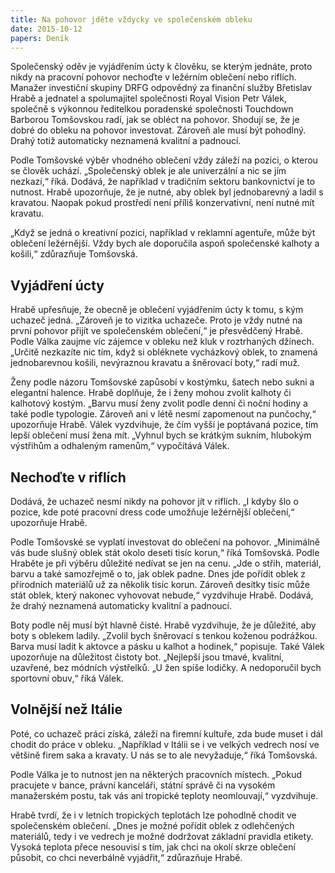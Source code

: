 ```yaml
---
title: Na pohovor jděte vždycky ve společenském obleku
date: 2015-10-12
papers: Deník
---
```

Společenský oděv je vyjádřením úcty k člověku, se kterým jednáte, proto nikdy na pracovní pohovor nechoďte v ležérním oblečení nebo riflích. Manažer investiční skupiny DRFG odpovědný za finanční služby Břetislav Hrabě a jednatel a spolumajitel společnosti Royal Vision Petr Válek, společně s výkonnou ředitelkou poradenské společnosti Touchdown Barborou Tomšovskou radí, jak se obléct na pohovor. Shodují se, že je dobré do obleku na pohovor investovat. Zároveň ale musí být pohodlný. Drahý totiž automaticky neznamená kvalitní a padnoucí.

Podle Tomšovské výběr vhodného oblečení vždy záleží na pozici, o kterou se člověk uchází. „Společenský oblek je ale univerzální a nic se jím nezkazí,“ říká. Dodává, že například v tradičním sektoru bankovnictví je to nutnost. Hrabě upozorňuje, že je nutné, aby oblek byl jednobarevný a ladil s kravatou. Naopak pokud prostředí není příliš konzervativní, není nutné mít kravatu.

„Když se jedná o kreativní pozici, například v reklamní agentuře, může být oblečení ležérnější. Vždy bych ale doporučila aspoň společenské kalhoty a košili,“ zdůrazňuje Tomšovská.

## Vyjádření úcty

Hrabě upřesňuje, že obecně je oblečení vyjádřením úcty k tomu, s kým uchazeč jedná.
„Zároveň je to vizitka uchazeče.
Proto je vždy nutné na první pohovor přijít ve společenském oblečení,“ je přesvědčený Hrabě.
Podle Válka zaujme víc zájemce v obleku než kluk v roztrhaných džínech.
„Určitě nezkazíte nic tím, když si obléknete vycházkový oblek, to znamená jednobarevnou košili, nevýraznou kravatu a šněrovací boty,“ radí muž.

Ženy podle názoru Tomšovské zapůsobí v kostýmku, šatech nebo sukni a elegantní halence. Hrabě doplňuje, že i ženy mohou zvolit kalhoty či kalhotový kostým. „Barvu musí ženy zvolit podle denní či noční hodiny a také podle typologie. Zároveň ani v létě nesmí zapomenout na punčochy,“ upozorňuje Hrabě.
Válek vyzdvihuje, že čím vyšší je poptávaná pozice, tím lepší oblečení musí žena mít. „Vyhnul bych se krátkým sukním, hlubokým výstřihům a odhaleným ramenům,“ vypočítává Válek.

## Nechoďte v riflích

Dodává, že uchazeč nesmí nikdy na pohovor jít v riflích. „I kdyby šlo o pozice, kde poté pracovní dress code umožňuje ležérnější oblečení,“ upozorňuje Hrabě.

Podle Tomšovské se vyplatí investovat do oblečení na pohovor. „Minimálně vás bude slušný oblek stát okolo deseti tisíc korun,“ říká Tomšovská. Podle Hraběte je při výběru důležité nedívat se jen na cenu. „Jde o střih, materiál, barvu a také samozřejmě o to, jak oblek padne. Dnes jde pořídit oblek z přírodních materiálů už za několik tisíc korun. Zároveň desítky tisíc může stát oblek, který nakonec vyhovovat nebude,“ vyzdvihuje Hrabě. Dodává, že drahý neznamená automaticky kvalitní a padnoucí.

Boty podle něj musí být hlavně čisté. Hrabě vyzdvihuje, že je důležité, aby boty s oblekem ladily. „Zvolil bych šněrovací s tenkou koženou podrážkou. Barva musí ladit k aktovce a pásku u kalhot a hodinek,“ popisuje.
Také Válek upozorňuje na důležitost čistoty bot. „Nejlepší jsou tmavé, kvalitní, uzavřené, bez módních výstřelků. „U žen spíše lodičky. A nedoporučil bych sportovní obuv,“ říká Válek.

## Volnější než Itálie

Poté, co uchazeč práci získá, záleží na firemní kultuře, zda bude muset i dál chodit do práce v obleku.
„Například v Itálii se i ve velkých vedrech nosí ve většině firem saka a kravaty. U nás se to ale nevyžaduje,“ říká Tomšovská.

Podle Válka je to nutnost jen na některých pracovních místech.
„Pokud pracujete v bance, právní kanceláři, státní správě či na vysokém manažerském postu, tak vás ani tropické teploty neomlouvají,“ vyzdvihuje.

Hrabě tvrdí, že i v letních tropických teplotách lze pohodlně chodit ve společenském oblečení.
„Dnes je možné pořídit oblek z odlehčených materiálů, tedy i ve vedrech je možné dodržovat základní pravidla etikety. Vysoká teplota přece nesouvisí s tím, jak chci na okolí skrze oblečení působit, co chci neverbálně vyjádřit,“ zdůrazňuje Hrabě.
